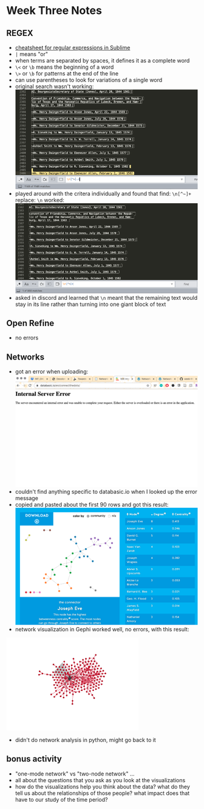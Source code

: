 # Week Three Notes

## REGEX
- [cheatsheet for regular expressions in Sublime](https://jdhao.github.io/2019/02/28/sublime_text_regex_cheat_sheet/)
- `|` means "or"
- when terms are separated by spaces, it defines it as a complete word
- `\<` or `\b` means the beginning of a word
- `\>` or `\b` for patterns at the end of the line
- can use parentheses to look for variations of a single word
- original search wasn't working: ![regex-error](regex-error.png)
- played around with the critera individually and found that find: `\n[^~]+` replace: `\n` worked: ![regex-solution](regex-solution.png)
- asked in discord and learned that `\n` meant that the remaining text would stay in its line rather than turning into one giant block of text

## Open Refine
- no errors

## Networks
- got an error when uploading: ![databasic-error](databasic-error.png)
- couldn't find anything specific to databasic.io when I looked up the error message
- copied and pasted about the first 90 rows and got this result: ![databasic-result](databasic-result.png)
- network visualization in Gephi worked well, no errors, with this result: 

![gephi-visualization](gephi-visualization.png)
- didn't do network analysis in python, might go back to it

## bonus activity
- "one-mode network" vs "two-node network" ...
- all about the questions that you ask as you look at the visualizations
- how do the visualizations help you think about the data? what do they tell us about the relationships of those people? what impact does that have to our study of the time period?
